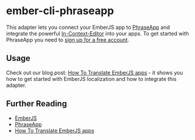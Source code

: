 # ember-cli-phraseapp

This adapter lets you connect your EmberJS app to [PhraseApp](https://phraseapp.com) and integrate the powerful [In-Context-Editor](http://demo.phraseapp.com/) into your apps. To get started with PhraseApp you need to [sign up for a free account](https://phraseapp.com/signup).

## Usage

Check out our blog post: [How To Translate EmberJS apps](https://localize-software.phraseapp.com/posts/emberjs-how-to-translate-emberjs-apps/) - it shows you how to get started with EmberJS localization and how to integrate this adapter.


## Further Reading

* [EmberJS](http://emberjs.com/)
* [PhraseApp](https://phraseapp.com)
* [How To Translate EmberJS apps](https://localize-software.phraseapp.com/posts/emberjs-how-to-translate-emberjs-apps/)
